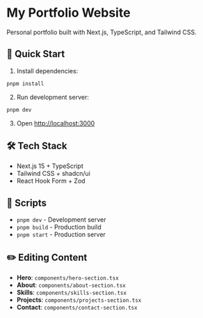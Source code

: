 # My Portfolio Website

Personal portfolio built with Next.js, TypeScript, and Tailwind CSS.

## 🚀 Quick Start

1. Install dependencies:
```bash
pnpm install
```

2. Run development server:
```bash
pnpm dev
```

3. Open [http://localhost:3000](http://localhost:3000)

## 🛠️ Tech Stack

- Next.js 15 + TypeScript
- Tailwind CSS + shadcn/ui
- React Hook Form + Zod

## 📝 Scripts

- `pnpm dev` - Development server
- `pnpm build` - Production build
- `pnpm start` - Production server

## ✏️ Editing Content

- **Hero**: `components/hero-section.tsx`
- **About**: `components/about-section.tsx` 
- **Skills**: `components/skills-section.tsx`
- **Projects**: `components/projects-section.tsx`
- **Contact**: `components/contact-section.tsx` 